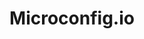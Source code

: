 ---
codehost: https://github.com/https://github.com/microconfig/microconfig
logohandle: microconfigio
sort: microconfig
title: Microconfig.io
website: https://microconfig.io/
---
